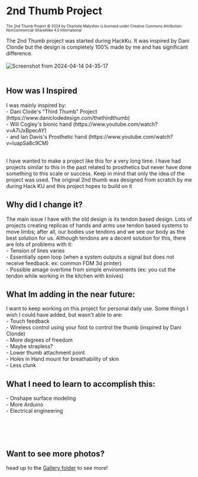 # 2nd Thumb Project
<sub><sub> The 2nd Thumb Project © 2024 by Charlotte Malyshev is licensed under Creative Commons Attribution-NonCommercial-ShareAlike 4.0 International </sub></sub><br>

The 2nd Thumb project was started during HackKu. It was inspired by Dani Clonde but the design is completely 100% made by me and has significant difference.
<br><br>
![Screenshot from 2024-04-14 04-35-17](https://github.com/CharlotteBeLike/HackKu2024---2nd-Thumb-Project/assets/150643227/baa643fd-8540-4d36-91be-6b111d9568a6)
<br><br>
<h2> How was I Inspired </h2>
I was mainly inspired by:<br>
- Dani Clode's "Third Thumb" Project (https://www.daniclodedesign.com/thethirdthumb)<br>
- Will Cogley's bionic hand (https://www.youtube.com/watch?v=A7lJxBpecAY)<br>
- and Ian Davis's Prosthetic hand (https://www.youtube.com/watch?v=luapSa8c9CM)
<br><br>

I have wanted to make a project like this for a very long time. I have had projects similar to this in the past related to prosthetics but never have done something to this scale or success.
Keep in mind that only the idea of the project was used. The original 2nd thumb was designed from scratch by me during Hack KU and this project hopes to build on it

<h2> Why did I change it?</h2>
The main issue I have with the old design is its tendon based design. Lots of projects creating replicas of hands and arms use tendon based systems to move limbs; after all, our bodies use tendons and we see our body as the best solution for us. Although tendons are a decent solution for this, there are lots of problems with it:<br>
- Tension of lines varies<br>
- Essentially open loop (when a system outputs a signal but does not receive feedback. ex: common FDM 3d printer)<br>
- Possible amage overtime from simple environments (ex: you cut the tendon while working in the kitchen with knives)<br>

<h2> What Im adding in the near future:</h2>
I want to keep working on this project for personal daily use. Some things I wish I could have added, but wasn't able to are:<br>
- Touch feedback <br>
- Wireless control using your foot to control the thumb (inspired by Dani Clonde) <br>
- More degrees of freedom <br>
- Maybe strapless? <br>
- Lower thumb attachment point <br>
- Holes in Hand mount for breathability of skin <br>
- Less clunk <br>

<h2> What I need to learn to accomplish this:</h2>
- Onshape surface modeling <br>
- More Arduino <br>
- Electrical engineering <br>


<br><br><br>
<h2> Want to see more photos?</h2>
head up to the <a href="https://github.com/CharlotteBeLike/2nd-Thumb-Project/tree/main/Gallery">Gallery folder</a> to see more!
